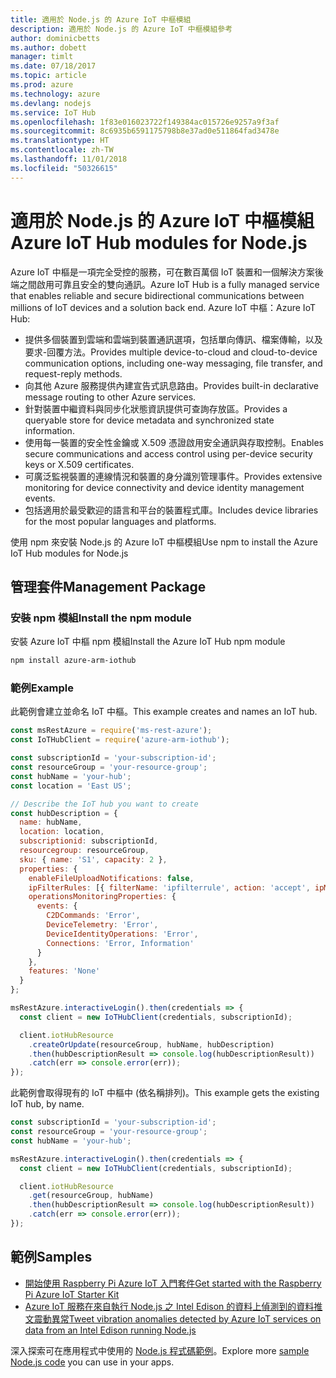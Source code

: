 ```yaml
---
title: 適用於 Node.js 的 Azure IoT 中樞模組
description: 適用於 Node.js 的 Azure IoT 中樞模組參考
author: dominicbetts
ms.author: dobett
manager: timlt
ms.date: 07/18/2017
ms.topic: article
ms.prod: azure
ms.technology: azure
ms.devlang: nodejs
ms.service: IoT Hub
ms.openlocfilehash: 1f83e016023722f149384ac015726e9257a9f3af
ms.sourcegitcommit: 8c6935b6591175798b8e37ad0e511864fad3478e
ms.translationtype: HT
ms.contentlocale: zh-TW
ms.lasthandoff: 11/01/2018
ms.locfileid: "50326615"
---
```

# <a name="azure-iot-hub-modules-for-nodejs"></a><span data-ttu-id="b528f-103">適用於 Node.js 的 Azure IoT 中樞模組</span><span class="sxs-lookup"><span data-stu-id="b528f-103">Azure IoT Hub modules for Node.js</span></span>

<span data-ttu-id="b528f-104">Azure IoT 中樞是一項完全受控的服務，可在數百萬個 IoT 裝置和一個解決方案後端之間啟用可靠且安全的雙向通訊。</span><span class="sxs-lookup"><span data-stu-id="b528f-104">Azure IoT Hub is a fully managed service that enables reliable and secure bidirectional communications between millions of IoT devices and a solution back end.</span></span> <span data-ttu-id="b528f-105">Azure IoT 中樞：</span><span class="sxs-lookup"><span data-stu-id="b528f-105">Azure IoT Hub:</span></span>
- <span data-ttu-id="b528f-106">提供多個裝置到雲端和雲端到裝置通訊選項，包括單向傳訊、檔案傳輸，以及要求-回覆方法。</span><span class="sxs-lookup"><span data-stu-id="b528f-106">Provides multiple device-to-cloud and cloud-to-device communication options, including one-way messaging, file transfer, and request-reply methods.</span></span>
- <span data-ttu-id="b528f-107">向其他 Azure 服務提供內建宣告式訊息路由。</span><span class="sxs-lookup"><span data-stu-id="b528f-107">Provides built-in declarative message routing to other Azure services.</span></span>
- <span data-ttu-id="b528f-108">針對裝置中繼資料與同步化狀態資訊提供可查詢存放區。</span><span class="sxs-lookup"><span data-stu-id="b528f-108">Provides a queryable store for device metadata and synchronized state information.</span></span>
- <span data-ttu-id="b528f-109">使用每一裝置的安全性金鑰或 X.509 憑證啟用安全通訊與存取控制。</span><span class="sxs-lookup"><span data-stu-id="b528f-109">Enables secure communications and access control using per-device security keys or X.509 certificates.</span></span>
- <span data-ttu-id="b528f-110">可廣泛監視裝置的連線情況和裝置的身分識別管理事件。</span><span class="sxs-lookup"><span data-stu-id="b528f-110">Provides extensive monitoring for device connectivity and device identity management events.</span></span>
- <span data-ttu-id="b528f-111">包括適用於最受歡迎的語言和平台的裝置程式庫。</span><span class="sxs-lookup"><span data-stu-id="b528f-111">Includes device libraries for the most popular languages and platforms.</span></span>

<span data-ttu-id="b528f-112">使用 npm 來安裝 Node.js 的 Azure IoT 中樞模組</span><span class="sxs-lookup"><span data-stu-id="b528f-112">Use npm to install the Azure IoT Hub modules for Node.js</span></span>

## <a name="management-package"></a><span data-ttu-id="b528f-113">管理套件</span><span class="sxs-lookup"><span data-stu-id="b528f-113">Management Package</span></span>

### <a name="install-the-npm-module"></a><span data-ttu-id="b528f-114">安裝 npm 模組</span><span class="sxs-lookup"><span data-stu-id="b528f-114">Install the npm module</span></span>

<span data-ttu-id="b528f-115">安裝 Azure IoT 中樞 npm 模組</span><span class="sxs-lookup"><span data-stu-id="b528f-115">Install the Azure IoT Hub npm module</span></span>

```bash
npm install azure-arm-iothub
```

### <a name="example"></a><span data-ttu-id="b528f-116">範例</span><span class="sxs-lookup"><span data-stu-id="b528f-116">Example</span></span>

<span data-ttu-id="b528f-117">此範例會建立並命名 IoT 中樞。</span><span class="sxs-lookup"><span data-stu-id="b528f-117">This example creates and names an IoT hub.</span></span>

```javascript
const msRestAzure = require('ms-rest-azure');
const IoTHubClient = require('azure-arm-iothub');

const subscriptionId = 'your-subscription-id';
const resourceGroup = 'your-resource-group';
const hubName = 'your-hub';
const location = 'East US';

// Describe the IoT hub you want to create
const hubDescription = {
  name: hubName,
  location: location,
  subscriptionid: subscriptionId,
  resourcegroup: resourceGroup,
  sku: { name: 'S1', capacity: 2 },
  properties: {
    enableFileUploadNotifications: false,
    ipFilterRules: [{ filterName: 'ipfilterrule', action: 'accept', ipMask: '0.0.0.0/0' }],
    operationsMonitoringProperties: {
      events: {
        C2DCommands: 'Error',
        DeviceTelemetry: 'Error',
        DeviceIdentityOperations: 'Error',
        Connections: 'Error, Information'
      }
    },
    features: 'None'
  }
};

msRestAzure.interactiveLogin().then(credentials => {
  const client = new IoTHubClient(credentials, subscriptionId);

  client.iotHubResource
    .createOrUpdate(resourceGroup, hubName, hubDescription)
    .then(hubDescriptionResult => console.log(hubDescriptionResult))
    .catch(err => console.error(err));
});
```

<span data-ttu-id="b528f-118">此範例會取得現有的 IoT 中樞中 (依名稱排列)。</span><span class="sxs-lookup"><span data-stu-id="b528f-118">This example gets the existing IoT hub, by name.</span></span>

```javascript
const subscriptionId = 'your-subscription-id';
const resourceGroup = 'your-resource-group';
const hubName = 'your-hub';

msRestAzure.interactiveLogin().then(credentials => {
  const client = new IoTHubClient(credentials, subscriptionId);

  client.iotHubResource
    .get(resourceGroup, hubName)
    .then(hubDescriptionResult => console.log(hubDescriptionResult))
    .catch(err => console.error(err));
});
```

## <a name="samples"></a><span data-ttu-id="b528f-119">範例</span><span class="sxs-lookup"><span data-stu-id="b528f-119">Samples</span></span>

- [<span data-ttu-id="b528f-120">開始使用 Raspberry Pi Azure IoT 入門套件</span><span class="sxs-lookup"><span data-stu-id="b528f-120">Get started with the Raspberry Pi Azure IoT Starter Kit</span></span>](https://azure.microsoft.com/resources/samples/iot-remote-monitoring-node-raspberrypi-getstartedkit/)
- [<span data-ttu-id="b528f-121">Azure IoT 服務在來自執行 Node.js 之 Intel Edison 的資料上偵測到的資料推文震動異常</span><span class="sxs-lookup"><span data-stu-id="b528f-121">Tweet vibration anomalies detected by Azure IoT services on data from an Intel Edison running Node.js</span></span>](https://azure.microsoft.com/resources/samples/iot-hub-nodejs-intel-edison-vibration-anomaly-detection/)

<span data-ttu-id="b528f-122">深入探索可在應用程式中使用的 [Node.js 程式碼範例](https://azure.microsoft.com/resources/samples/?platform=nodejs)。</span><span class="sxs-lookup"><span data-stu-id="b528f-122">Explore more [sample Node.js code](https://azure.microsoft.com/resources/samples/?platform=nodejs) you can use in your apps.</span></span>

